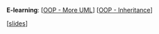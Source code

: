 
**E-learning**: [[OOP - More UML](http://www.comp.nus.edu.sg/~cs2103/AY1718S2/elearn/E4P1.%20OOP%20-%20More%20UML.mp4)] [[OOP - Inheritance](http://www.comp.nus.edu.sg/~cs2103/AY1718S2/elearn/E4P2.%20OOP%20-%20Inheritance.mp4)]

[[slides](http://www.comp.nus.edu.sg/~cs2103/AY1718S2/slides/L4.pptx)]
